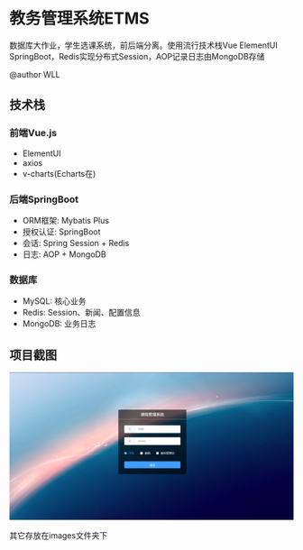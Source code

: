 # 教务管理系统ETMS
数据库大作业，学生选课系统，前后端分离。使用流行技术栈Vue ElementUI SpringBoot，Redis实现分布式Session，AOP记录日志由MongoDB存储

@author WLL

## 技术栈

### 前端Vue.js

- ElementUI
- axios
- v-charts(Echarts在)

### 后端SpringBoot

- ORM框架: Mybatis Plus
- 授权认证: SpringBoot
- 会话: Spring Session + Redis
- 日志: AOP + MongoDB

### 数据库

- MySQL: 核心业务
- Redis: Session、新闻、配置信息
- MongoDB: 业务日志

## 项目截图

![img](images/login.png)

其它存放在images文件夹下
